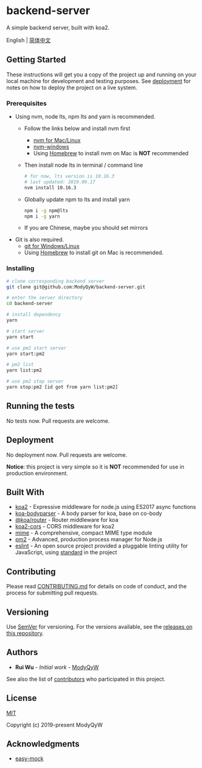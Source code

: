 # backend-server

A simple backend server, built with koa2.

English | [简体中文](README.CN.md)

## Getting Started

These instructions will get you a copy of the project up and running on your local machine for development and testing purposes. See [deployment](#deployment) for notes on how to deploy the project on a live system.

### Prerequisites

- Using nvm, node lts, npm lts and yarn is recommended.
  - Follow the links below and install nvm first
    - [nvm for Mac/Linux](https://github.com/nvm-sh/nvm)
    - [nvm-windows](https://github.com/coreybutler/nvm-windows)
    - Using [Homebrew](https://brew.sh/) to install nvm on Mac is **NOT** recommended
  - Then install node lts in terminal / command line

    ```sh
    # for now, lts version is 10.16.3
    # last updated: 2019.09.17
    nvm install 10.16.3
    ```

  - Globally update npm to lts and install yarn

    ```sh
    npm i -g npm@lts
    npm i -g yarn
    ```

  - If you are Chinese, maybe you should set mirrors
- Git is also required.
  - [git for Windows/Linux](https://git-scm.com/downloads)
  - Using [Homebrew](https://brew.sh/) to install git on Mac is recommended.

### Installing

```sh
# clone corresponding backend server
git clone git@github.com:ModyQyW/backend-server.git

# enter the server directory
cd backend-server

# install dependency
yarn

# start server
yarn start

# use pm2 start server
yarn start:pm2

# pm2 list
yarn list:pm2

# use pm2 stop server
yarn stop:pm2 [id got from yarn list:pm2]
```

## Running the tests

No tests now. Pull requests are welcome.

## Deployment

No deployment now. Pull requests are welcome.

**Notice**: this project is very simple so it is **NOT** recommended for use in production environment.

## Built With

- [koa2](https://koajs.com/) - Expressive middleware for node.js using ES2017 async functions
- [koa-bodyparser](https://github.com/koajs/bodyparser) - A body parser for koa, base on co-body
- [@koa/router](https://github.com/koajs/router) - Router middleware for koa
- [koa2-cors](https://github.com/zadzbw/koa2-cors) - CORS middleware for koa2
- [mime](https://vuetifyjs.com/en/) - A comprehensive, compact MIME type module
- [pm2](http://pm2.keymetrics.io/) - Advanced, production process manager for Node.js
- [eslint](https://eslint.org) - An open source project provided a pluggable linting utility for JavaScript, using [standard](https://standardjs.com/) in the project

## Contributing

Please read [CONTRIBUTING.md](./CONTRIBUTING.md) for details on code of conduct, and the process for submitting pull requests.

## Versioning

Use [SemVer](http://semver.org/) for versioning. For the versions available, see the [releases on this repository](https://github.com/ModyQyW/backend-server/releases).

## Authors

- **Rui Wu** - *Initial work* - [ModyQyW](https://github.com/ModyQyW)

See also the list of [contributors](https://github.com/ModyQyW/backend-server/contributors) who participated in this project.

## License

[MIT](./LICENSE)

Copyright (c) 2019-present ModyQyW

## Acknowledgments

- [easy-mock](https://github.com/easy-mock/easy-mock)
